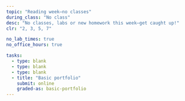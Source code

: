 ```yaml
---
topic: "Reading week—no classes"
during_class: "No class"
desc: "No classes, labs or new homework this week—get caught up!"
clr: "2, 3, 5, 7"

no_lab_times: true
no_office_hours: true

tasks:
  - type: blank
  - type: blank
  - type: blank
  - title: "Basic portfolio"
    submit: online
    graded-as: basic-portfolio
---
```

